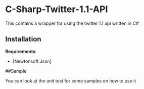 C-Sharp-Twitter-1.1-API
=======================

This contains a wrapper for using the twitter 1.1 api written in C#

Installation
------------
__Requirements__:

* [Newtonsoft.Json]

##Sample

You can look at the unit test for some samples on how to use it